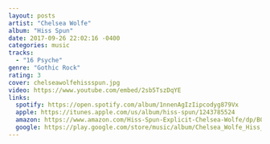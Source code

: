 ```yaml
---
layout: posts
artist: "Chelsea Wolfe"
album: "Hiss Spun"
date: 2017-09-26 22:02:16 -0400
categories: music
tracks:
  - "16 Psyche"
genre: "Gothic Rock"
rating: 3
cover: chelseawolfehissspun.jpg
video: https://www.youtube.com/embed/2sb5TszDqYE
links:
  spotify: https://open.spotify.com/album/1nnenAgIzIipcodyg879Vx
  apple: https://itunes.apple.com/us/album/hiss-spun/1243785524
  amazon: https://www.amazon.com/Hiss-Spun-Explicit-Chelsea-Wolfe/dp/B071JD3FL6/
  google: https://play.google.com/store/music/album/Chelsea_Wolfe_Hiss_Spun?id=Buf4x7wfip4m6kbvmaslljrwkte&hl=en
---
```



